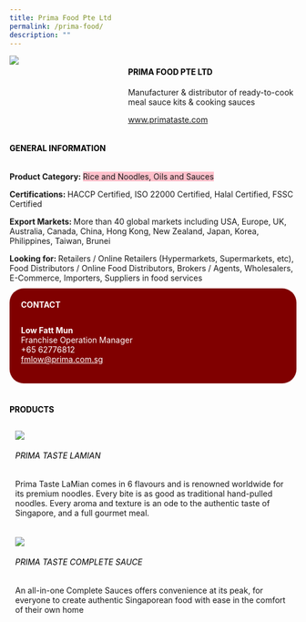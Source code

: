 ```yaml
--- 
title: Prima Food Pte Ltd 
permalink: /prima-food/ 
description: ""
--- 
```

<div class="flex-paragraph"> 
<p style="text-transform: uppercase">
</p>
</div> 
<div class="flex-container" style="display: flex; flex-wrap: wrap;"> 
<div class="card sgds" style="flex: 1 1 40%; display: block;">
<img src="https://drive.google.com/u/0/uc?id=1e_AUGNcx2oz2EHbmHTOuPn7O0awfQmxM&amp;export=download">
</div> 
<div class="card-sgds" style="flex: 1 1 58%; display: block; margin-left: 3px"> 
<h4 style="text-transform: uppercase; color: black;">
<b>Prima Food Pte Ltd
</b>
</h4> 
<p>Manufacturer &amp; distributor of ready-to-cook meal sauce kits &amp; cooking sauces
</p> 
<p>
<a href="https://www.primataste.com" target="_blank">www.primataste.com
</a>
</p> 
</div> 
</div> 
<h4 style="text-transform: uppercase; color: black;">
<b>General Information
</b>
</h4> 
<div class="flex-container" style="display: flex; flex-wrap: wrap;"> 
<div class="card sgds" style="flex: 1 1 65%; display: block; align-self: stretch"> 
<div class="flex-paragraph"> 
<p>
<b>Product Category: 
</b>
<span style="background-color: pink; border-radius: 10 px;">Rice and Noodles, Oils and Sauces
</span>
</p> 
<p>
<b>Certifications: 
</b>HACCP Certified, ISO 22000 Certified, Halal Certified, FSSC Certified
</p> 
<p>
<b>Export Markets: 
</b>More than 40 global markets including USA, Europe, UK, Australia, Canada, China, Hong Kong, New Zealand, Japan, Korea, Philippines, Taiwan, Brunei
</p> 
<p style="margin-bottom: 10px;">
<b>Looking for: 
</b>Retailers / Online Retailers (Hypermarkets, Supermarkets, etc), Food Distributors / Online Food Distributors, Brokers / Agents, Wholesalers, E-Commerce, Importers, Suppliers in food services
</p> 
</div> 
</div> 
<div class="card sgds" style="flex: 1 1 35%; padding: 10px; display: block; background-color: maroon; border-radius: 25px; align-self: center;"> 
<h4 style="color: white; margin-top: 10px; margin-left: 10px;">CONTACT
</h4> 
<div class="flex-paragraph"> 
<p style="padding: 10px; color: white;">
<b>Low Fatt Mun
</b>
<br>Franchise Operation Manager
<br>+65 62776812
<br>
<a href="mailto:fmlow@prima.com.sg" style="color: white;">fmlow@prima.com.sg
</a>
</p> 
</div> 
</div> 
</div> 
<br> 
<h4 style="text-transform: uppercase; color: black;">
<b>products
</b>
</h4> 
<div style="display: flex; flex-wrap: wrap;"> 
<div class="card sgds" style="flex: 1 1 47%; margin: 10px; display: block;"> 
<div class="flex-image" style="display: block;">
<img src="https://drive.google.com/u/0/uc?id=1e0S5di9fWNJ949JYUkBc7nO0c1lHTMcv&export=download">
</div> 
<div class="flex-paragraph"> 
<h6 style="text-transform: uppercase; color: black;">Prima Taste LaMian
</h6> 
<p>Prima Taste LaMian comes in 6 flavours and is renowned worldwide for its premium noodles. Every bite is as good as traditional hand-pulled noodles. Every aroma and texture is an ode to the authentic taste of Singapore, and a full gourmet meal.
</p>
</div> 
</div> 
<div class="card sgds" style="flex: 1 1 47%; margin: 10px; display: block;"> 
<div class="flex-image" style="display: block;">
<img src="https://drive.google.com/u/0/uc?id=1H8UgURCHHeq2TUd0fmy5_R7RshkAedbE&export=download">
</div> 
<div class="flex-paragraph"> 
<h6 style="text-transform: uppercase; color: black;">Prima Taste Complete Sauce
</h6> 
<p>An all-in-one Complete Sauces offers convenience at its peak, for everyone to create authentic Singaporean food with ease in the comfort of their own home
</p>
</div> 
</div> 
</div>